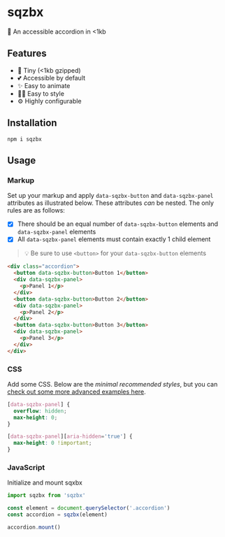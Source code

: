 # sqzbx

🎹 An accessible accordion in <1kb

## Features

- 🔬 Tiny (<1kb gzipped)
- 💕 Accessible by default
- ✨ Easy to animate
- 💅🏻 Easy to style
- ⚙️ Highly configurable

## Installation

```
npm i sqzbx
```

## Usage

### Markup

Set up your markup and apply `data-sqzbx-button` and `data-sqzbx-panel` attributes as illustrated below. These attributes _can_ be nested. The only rules are as follows:

- [x] There should be an equal number of `data-sqzbx-button` elements and `data-sqzbx-panel` elements
- [x] All `data-sqzbx-panel` elements must contain exactly 1 child element

> 💡 Be sure to use `<button>` for your `data-sqzbx-button` elements

```html
<div class="accordion">
  <button data-sqzbx-button>Button 1</button>
  <div data-sqzbx-panel>
    <p>Panel 1</p>
  </div>
  <button data-sqzbx-button>Button 2</button>
  <div data-sqzbx-panel>
    <p>Panel 2</p>
  </div>
  <button data-sqzbx-button>Button 3</button>
  <div data-sqzbx-panel>
    <p>Panel 3</p>
  </div>
</div>
```

### CSS

Add some CSS. Below are the _minimal recommended styles_, but you can [check out some more advanced examples here](index.html).

```css
[data-sqzbx-panel] {
  overflow: hidden;
  max-height: 0;
}

[data-sqzbx-panel][aria-hidden='true'] {
  max-height: 0 !important;
}
```

### JavaScript

Initialize and mount sqxbx

```js
import sqzbx from 'sqzbx'

const element = document.querySelector('.accordion')
const accordion = sqzbx(element)

accordion.mount()
```

